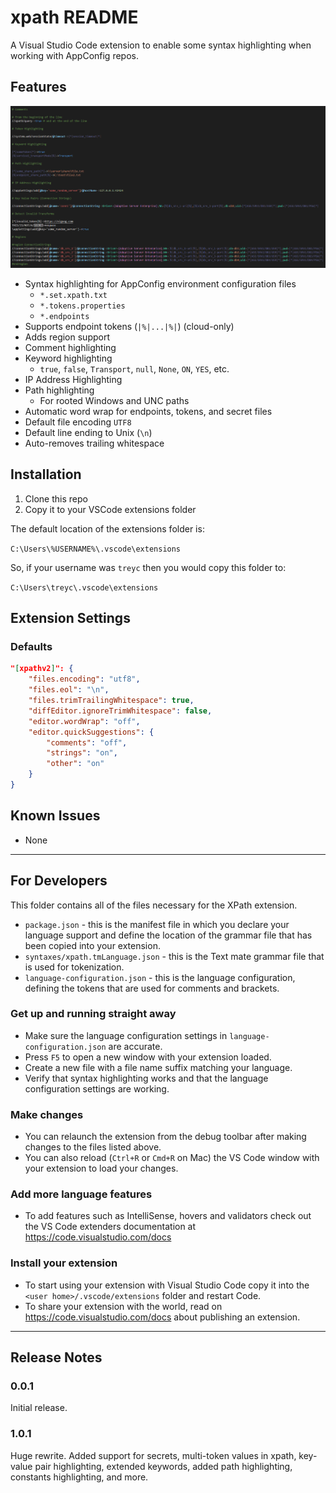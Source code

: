 # xpath README

A Visual Studio Code extension to enable some syntax highlighting when working with AppConfig repos.

## Features

![features.png](./docs/features.png)

- Syntax highlighting for AppConfig environment configuration files
  - `*.set.xpath.txt`
  - `*.tokens.properties`
  - `*.endpoints`
- Supports endpoint tokens (`|%|...|%|`) (cloud-only)
- Adds region support
- Comment highlighting
- Keyword highlighting
  - `true`, `false`, `Transport`, `null`, `None`, `ON`, `YES`, etc.
- IP Address Highlighting
- Path highlighting
  - For rooted Windows and UNC paths
- Automatic word wrap for endpoints, tokens, and secret files
- Default file encoding `UTF8`
- Default line ending to Unix (`\n`)
- Auto-removes trailing whitespace

## Installation

1. Clone this repo
2. Copy it to your VSCode extensions folder

The default location of the extensions folder is:

`C:\Users\%USERNAME%\.vscode\extensions`

So, if your username was `treyc` then you would copy this folder to:

`C:\Users\treyc\.vscode\extensions`

## Extension Settings

### Defaults

```json
"[xpathv2]": {
    "files.encoding": "utf8",
    "files.eol": "\n",
    "files.trimTrailingWhitespace": true,
    "diffEditor.ignoreTrimWhitespace": false,
    "editor.wordWrap": "off",
    "editor.quickSuggestions": {
        "comments": "off",
        "strings": "on",
        "other": "on"
    }
}
```

## Known Issues

- None

---

## For Developers

This folder contains all of the files necessary for the XPath extension.

- `package.json` - this is the manifest file in which you declare your language support and define the location of the grammar file that has been copied into your extension.
- `syntaxes/xpath.tmLanguage.json` - this is the Text mate grammar file that is used for tokenization.
- `language-configuration.json` - this is the language configuration, defining the tokens that are used for comments and brackets.

### Get up and running straight away

- Make sure the language configuration settings in `language-configuration.json` are accurate.
- Press `F5` to open a new window with your extension loaded.
- Create a new file with a file name suffix matching your language.
- Verify that syntax highlighting works and that the language configuration settings are working.

### Make changes

- You can relaunch the extension from the debug toolbar after making changes to the files listed above.
- You can also reload (`Ctrl+R` or `Cmd+R` on Mac) the VS Code window with your extension to load your changes.

### Add more language features

- To add features such as IntelliSense, hovers and validators check out the VS Code extenders documentation at https://code.visualstudio.com/docs

### Install your extension

- To start using your extension with Visual Studio Code copy it into the `<user home>/.vscode/extensions` folder and restart Code.
- To share your extension with the world, read on https://code.visualstudio.com/docs about publishing an extension.

---

## Release Notes

### 0.0.1

Initial release.

### 1.0.1

Huge rewrite. Added support for secrets, multi-token values in xpath, key-value pair highlighting, extended keywords, added path highlighting, constants highlighting, and more.
